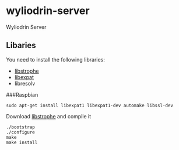 wyliodrin-server
================

Wyliodrin Server


Libaries
--------
You need to install the following libraries:
* [libstrophe](http://strophe.im/libstrophe/)
* [libexpat](http://expat.sourceforge.net/)
* libresolv

###Raspbian

    sudo apt-get install libexpat1 libexpat1-dev automake libssl-dev

Download [libstrophe](https://github.com/strophe/libstrophe) and compile it
    
    ./bootstrap
    ./configure
    make
    make install


    


